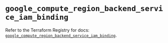 # `google_compute_region_backend_service_iam_binding`

Refer to the Terraform Registry for docs: [`google_compute_region_backend_service_iam_binding`](https://registry.terraform.io/providers/hashicorp/google-beta/6.8.0/docs/resources/google_compute_region_backend_service_iam_binding).

